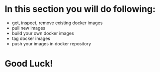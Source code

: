 # In this section you will do following:

- get, inspect, remove existing docker images
- pull new images
- build your own docker images
- tag docker images
- push your images in docker repository

# Good Luck!
